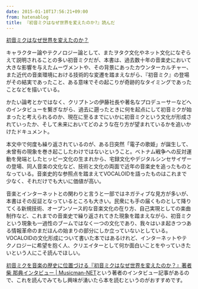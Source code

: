 ```yaml
---
date: 2015-01-10T17:56:21+09:00
from: hatenablog
title: 『初音ミクはなぜ世界を変えたのか?』読んだ
---
```

[初音ミクはなぜ世界を変えたのか？](http://www.amazon.co.jp/exec/obidos/ASIN/B00K9ZK7WC/r7kamura07-22/)

キャラクター論やテクノロジー論として、またヲタク文化やネット文化になぞらえて説明されることの多い初音ミクだが、本書は、過去数十年の音楽史において大きな影響を与えたムーヴメントや、その背景にあったカウンターカルチャー、また近代の音楽環境における技術的な変遷を踏まえながら、『初音ミク』の登場がその結実であったこと、ある意味でその起こりが奇跡的なタイミングであったことなどを描いている。

かたい論考とかではなく、クリプトンの伊藤社長や著名なプロデューサーなどへのインタビューを繋ぎながら、過去に遡ったときに何を起点にして初音ミクが始まったと考えられるのか、現在に至るまでにいかに初音ミクという文化が形成されていったか、そして未来においてどのような在り方が望まれているかを追いかけたドキュメント。

本文中で何度も繰り返されているのが、ある日突然「電子の歌姫」が誕生して、未曾有の現象を巻き起こしたわけではないということ。ベトナム戦争への反対運動を発端としたヒッピー文化の生まれから、宅録文化やデジタルシンセサイザーの登場、同人音楽の文化など、技術と文化の両面で近年の音楽史を追ったものとなっている。音楽史的な参照点を踏まえてVOCALOIDを語ったものはこれまで少なく、それだけでも大いに価値が高い。

音楽とインターネットとの関わりと言うと一部ではネガティブな見方が多いが、本書はその反証となっているところも大きい。民衆にも手の届くものとして降りてくる新規技術、オープンソース的な音楽文化の在り方、自己実現としての楽曲制作など、これまでの音楽史で繰り返されてきた現象を踏まえながら、初音ミクという現象も一過性のブームではなく一つの文化であり、我々はいま起きつつある情報革命のまだほんの始まりの部分にしか立っていないとしている。VOCALOIDの文化形成について書いた本ではあるけれど、インターネットやテクノロジーに希望を抱く人、クリエイターとして何か面白いことをやっていきたいという人にこそ読んでほしい。

[初音ミクを音楽の歴史に位置づける『初音ミクはなぜ世界を変えたのか？』著者 柴 那典インタビュー | Musicman-NET](http://www.musicman-net.com/focus/42.html)という著者のインタビュー記事があるので、これを読んでみてもし興味が湧いたら本を読むというのがおすすめです。

